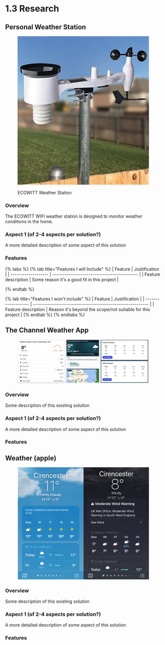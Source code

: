 # 1.3 Research

## Personal Weather Station

<figure><img src="../.gitbook/assets/Screenshot 2023-04-13 at 15.56.49.png" alt=""><figcaption><p>ECOWITT Weather Station</p></figcaption></figure>

### Overview

The ECOWITT WIFI weather station is designed to monitor weather conditions in the home.

### Aspect 1 (of 2-4 aspects per solution?)

A more detailed description of some aspect of this solution

### Features

{% tabs %}
{% tab title="Features I will Include" %}
| Feature             | Justification                               |
| ------------------- | ------------------------------------------- |
| Feature description | Some reason it's a good fit in this project |


{% endtab %}

{% tab title="Features I won't include" %}
| Feature             | Justification                                              |
| ------------------- | ---------------------------------------------------------- |
| Feature description | Reason it's beyond the scope/not suitable for this project |
{% endtab %}
{% endtabs %}



## The Channel Weather App

<figure><img src="../.gitbook/assets/Screenshot 2023-04-13 at 15.33.22.png" alt=""><figcaption></figcaption></figure>

### Overview

Some description of this existing solution

### Aspect 1 (of 2-4 aspects per solution?)

A more detailed description of some aspect of this solution

### Features



## Weather (apple)

<figure><img src="../.gitbook/assets/Screenshot 2023-04-13 at 15.41.44.png" alt=""><figcaption></figcaption></figure>

### Overview

Some description of this existing solution

### Aspect 1 (of 2-4 aspects per solution?)

A more detailed description of some aspect of this solution

### Features
